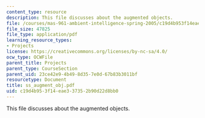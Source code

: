 ```yaml
---
content_type: resource
description: This file discusses about the augmented objects.
file: /courses/mas-961-ambient-intelligence-spring-2005/c19d4b953f14eae337352b90d22d8bb0_ss_augment_obj.pdf
file_size: 47825
file_type: application/pdf
learning_resource_types:
- Projects
license: https://creativecommons.org/licenses/by-nc-sa/4.0/
ocw_type: OCWFile
parent_title: Projects
parent_type: CourseSection
parent_uid: 23ce42e9-4b49-8d35-7e0d-67b83b3011bf
resourcetype: Document
title: ss_augment_obj.pdf
uid: c19d4b95-3f14-eae3-3735-2b90d22d8bb0
---
```

This file discusses about the augmented objects.